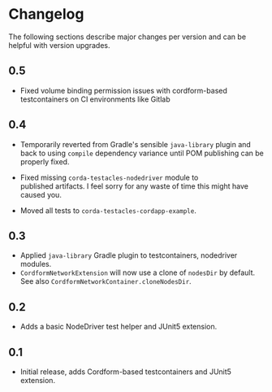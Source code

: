 
# Changelog

The following sections describe major changes per version 
and can be helpful with version upgrades.

## 0.5 

- Fixed volume binding permission issues with cordform-based 
testcontainers on CI environments like Gitlab 

## 0.4 

- Temporarily reverted from Gradle's sensible `java-library` 
plugin and back to using `compile` dependency variance until 
POM publishing can be properly fixed. 

- Fixed missing `corda-testacles-nodedriver` module to  
published artifacts. I feel sorry for any waste of time this 
might have caused you.

- Moved all tests to `corda-testacles-cordapp-example`.

## 0.3 

- Applied `java-library` Gradle plugin to testcontainers, 
nodedriver modules.
- `CordformNetworkExtension` will now use a clone of `nodesDir` 
by default. See also `CordformNetworkContainer.cloneNodesDir`. 

## 0.2 

- Adds a basic NodeDriver test helper and JUnit5 extension.

## 0.1 

- Initial release, adds Cordform-based testcontainers and JUnit5 extension.

